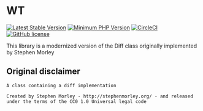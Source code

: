 # WT

[![Latest Stable Version](https://img.shields.io/packagist/v/magroski/diff.svg?style=flat)](https://packagist.org/packages/magroski/diff)
[![Minimum PHP Version](https://img.shields.io/badge/php-%3E%3D%207.1-8892BF.svg?style=flat)](https://php.net/)
[![CircleCI](https://circleci.com/gh/magroski/diff.svg?style=shield)](https://circleci.com/gh/magroski/diff)
[![GitHub license](https://img.shields.io/badge/license-MIT-blue.svg?style=flat)](https://github.com/magroski/diff/blob/master/LICENSE)

This library is a modernized version of the Diff class originally implemented by Stephen Morley

## Original disclaimer

```
A class containing a diff implementation
 
Created by Stephen Morley - http://stephenmorley.org/ - and released under the terms of the CC0 1.0 Universal legal code
```
